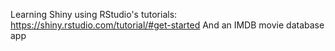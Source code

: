 Learning Shiny using RStudio's tutorials: https://shiny.rstudio.com/tutorial/#get-started
And an IMDB movie database app
